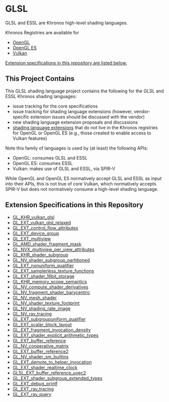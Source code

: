 # GLSL

GLSL and ESSL are Khronos high-level shading languages.

Khronos Registries are available for

- [OpenGL](https://www.khronos.org/registry/OpenGL/index_gl.php)
- [OpenGL ES](https://www.khronos.org/registry/OpenGL/index_es.php)
- [Vulkan](https://www.khronos.org/registry/vulkan/)

[Extension specifications in this repository are listed below.](#extension-specifications-in-this-repository)

## This Project Contains

This GLSL shading language project contains the following for the GLSL and ESSL Khronos shading languages:

- issue tracking for the core specifications
- issue tracking for shading language extensions
  (however, vendor-specific extension issues should be discussed with the vendor)
- new shading language extension proposals and discussions
- [shading language extensions](#extension-specifications-in-this-repository) that do not live in the Khronos registries for OpenGL or OpenGL ES
  (e.g., those created to enable access to Vulkan features)

Note this family of languages is used by (at least) the following APIs:

- OpenGL: consumes GLSL and ESSL
- OpenGL ES: consumes ESSL
- Vulkan: makes use of GLSL and ESSL, via SPIR-V

While OpenGL and OpenGL ES normatively accept GLSL and ESSL as input into their APIs, this is not true of core Vulkan,
which normatively accepts SPIR-V but does not normatively consume a high-level shading language.

## Extension Specifications in this Repository

- [GL_KHR_vulkan_glsl](https://github.com/KhronosGroup/GLSL/blob/master/extensions/khr/GL_KHR_vulkan_glsl.txt)
- [GL_EXT_vulkan_glsl_relaxed](https://github.com/KhronosGroup/GLSL/blob/master/extensions/ext/GL_EXT_vulkan_glsl_relaxed.txt)
- [GL_EXT_control_flow_attributes](https://github.com/KhronosGroup/GLSL/blob/master/extensions/ext/GL_EXT_control_flow_attributes.txt)
- [GL_EXT_device_group](https://github.com/KhronosGroup/GLSL/blob/master/extensions/ext/GL_EXT_device_group.txt)
- [GL_EXT_multiview](https://github.com/KhronosGroup/GLSL/blob/master/extensions/ext/GL_EXT_multiview.txt)
- [GL_AMD_shader_fragment_mask](https://github.com/KhronosGroup/GLSL/blob/master/extensions/amd/GL_AMD_shader_fragment_mask.txt)
- [GL_NVX_multiview_per_view_attributes](https://github.com/KhronosGroup/GLSL/blob/master/extensions/nvx/GL_NVX_multiview_per_view_attributes.txt)
- [GL_KHR_shader_subgroup](https://github.com/KhronosGroup/GLSL/blob/master/extensions/khr/GL_KHR_shader_subgroup.txt)
- [GL_NV_shader_subgroup_partitioned](https://github.com/KhronosGroup/GLSL/blob/master/extensions/nv/GL_NV_shader_subgroup_partitioned.txt)
- [GL_EXT_nonuniform_qualifier](https://github.com/KhronosGroup/GLSL/blob/master/extensions/ext/GL_EXT_nonuniform_qualifier.txt)
- [GL_EXT_samplerless_texture_functions](https://github.com/KhronosGroup/GLSL/blob/master/extensions/ext/GL_EXT_samplerless_texture_functions.txt)
- [GL_EXT_shader_16bit_storage](https://github.com/KhronosGroup/GLSL/blob/master/extensions/ext/GL_EXT_shader_16bit_storage.txt)
- [GL_KHR_memory_scope_semantics](https://github.com/KhronosGroup/GLSL/blob/master/extensions/khr/GL_KHR_memory_scope_semantics.txt)
- [GL_NV_compute_shader_derivatives](https://github.com/KhronosGroup/GLSL/blob/master/extensions/nv/GLSL_NV_compute_shader_derivatives.txt)
- [GL_NV_fragment_shader_barycentric](https://github.com/KhronosGroup/GLSL/blob/master/extensions/nv/GLSL_NV_fragment_shader_barycentric.txt)
- [GL_NV_mesh_shader](https://github.com/KhronosGroup/GLSL/blob/master/extensions/nv/GLSL_NV_mesh_shader.txt)
- [GL_NV_shader_texture_footprint](https://github.com/KhronosGroup/GLSL/blob/master/extensions/nv/GLSL_NV_shader_texture_footprint.txt)
- [GL_NV_shading_rate_image](https://github.com/KhronosGroup/GLSL/blob/master/extensions/nv/GLSL_NV_shading_rate_image.txt)
- [GL_NV_ray_tracing](https://github.com/KhronosGroup/GLSL/blob/master/extensions/nv/GLSL_NV_ray_tracing.txt)
- [GL_EXT_subgroupuniform_qualifier](https://github.com/KhronosGroup/GLSL/blob/master/extensions/ext/GL_EXT_subgroupuniform_qualifier.txt)
- [GL_EXT_scalar_block_layout](https://github.com/KhronosGroup/GLSL/blob/master/extensions/ext/GL_EXT_scalar_block_layout.txt)
- [GL_EXT_fragment_invocation_density](https://github.com/KhronosGroup/GLSL/blob/master/extensions/ext/GLSL_EXT_fragment_invocation_density.txt)
- [GL_EXT_shader_explicit_arithmetic_types](https://github.com/KhronosGroup/GLSL/blob/master/extensions/ext/GL_EXT_shader_explicit_arithmetic_types.txt)
- [GL_EXT_buffer_reference](https://github.com/KhronosGroup/GLSL/blob/master/extensions/ext/GLSL_EXT_buffer_reference.txt)
- [GL_NV_cooperative_matrix](https://github.com/KhronosGroup/GLSL/blob/master/extensions/nv/GLSL_NV_cooperative_matrix.txt)
- [GL_EXT_buffer_reference2](https://github.com/KhronosGroup/GLSL/blob/master/extensions/ext/GLSL_EXT_buffer_reference2.txt)
- [GL_NV_shader_sm_builtins](https://github.com/KhronosGroup/GLSL/blob/master/extensions/nv/GLSL_NV_shader_sm_builtins.txt)
- [GL_EXT_demote_to_helper_invocation](https://github.com/KhronosGroup/GLSL/blob/master/extensions/ext/GLSL_EXT_demote_to_helper_invocation.txt)
- [GL_EXT_shader_realtime_clock](https://github.com/KhronosGroup/GLSL/blob/master/extensions/ext/GL_EXT_shader_realtime_clock.txt)
- [GLSL_EXT_buffer_reference_uvec2](https://github.com/KhronosGroup/GLSL/blob/master/extensions/ext/GLSL_EXT_buffer_reference_uvec2.txt)
- [GL_EXT_shader_subgroup_extended_types](https://github.com/KhronosGroup/GLSL/blob/master/extensions/ext/GLSL_EXT_shader_subgroup_extended_types.txt)
- [GL_EXT_debug_printf](https://github.com/KhronosGroup/GLSL/blob/master/extensions/ext/GLSL_EXT_debug_printf.txt)
- [GL_EXT_ray_tracing](https://github.com/KhronosGroup/GLSL/blob/master/extensions/ext/GLSL_EXT_ray_tracing.txt)
- [GL_EXT_ray_query](https://github.com/KhronosGroup/GLSL/blob/master/extensions/ext/GLSL_EXT_ray_query.txt)
